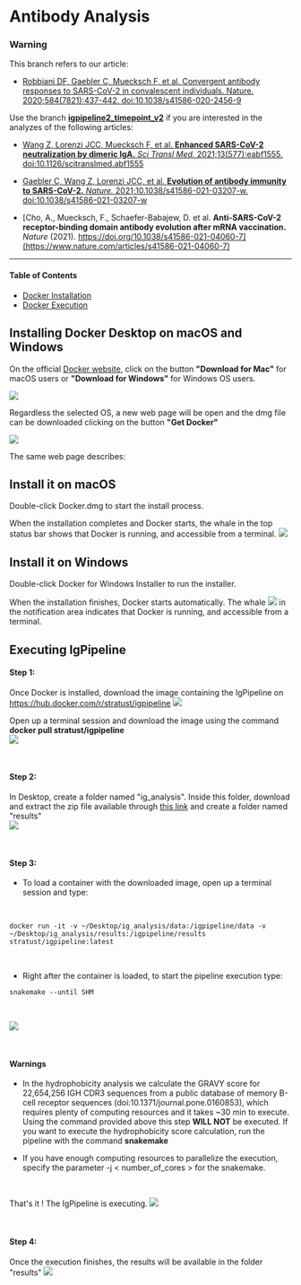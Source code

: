 # Antibody Analysis

### Warning

This branch refers to our article:
- [Robbiani DF, Gaebler C, Muecksch F, et al. Convergent antibody responses to SARS-CoV-2 in convalescent individuals. Nature. 2020;584(7821):437-442. doi:10.1038/s41586-020-2456-9](https://www.nature.com/articles/s41586-020-2456-9)

Use the branch [**igpipeline2_timepoint_v2**](https://github.com/stratust/igpipeline/tree/igpipeline2_timepoint_v2) if you are interested in the analyzes of the following articles:

- [Wang Z, Lorenzi JCC, Muecksch F, et al. **Enhanced SARS-CoV-2 neutralization by dimeric IgA.** *Sci Transl Med.* 2021;13(577):eabf1555. doi:10.1126/scitranslmed.abf1555](https://stm.sciencemag.org/content/13/577/eabf1555.full)

- [Gaebler C, Wang Z, Lorenzi JCC, et al. **Evolution of antibody immunity to SARS-CoV-2.** *Nature.* 2021;10.1038/s41586-021-03207-w. doi:10.1038/s41586-021-03207-w](https://www.nature.com/articles/s41586-021-03207-w)

- [Cho, A., Muecksch, F., Schaefer-Babajew, D. et al. **Anti-SARS-CoV-2 receptor-binding domain antibody evolution after mRNA vaccination.** *Nature* (2021). https://doi.org/10.1038/s41586-021-04060-7](https://www.nature.com/articles/s41586-021-04060-7)

---

#### Table of Contents  
* [Docker Installation](#installing-docker-desktop-on-macos-and-windows)
* [Docker Execution](#executing-igpipeline)

## Installing Docker Desktop on macOS and Windows

On the official [Docker website](https://www.docker.com/products/docker-desktop), click on the button **"Download for Mac"** for macOS users or **"Download for Windows"** for Windows OS users.

![](img/img1.png "")

Regardless the selected OS, a new web page will be open and the dmg file can be downloaded clicking on the button **"Get Docker"**

![](img/img2.png "")

The same web page describes:

## Install it on macOS
Double-click Docker.dmg to start the install process.

When the installation completes and Docker starts, the whale in the top status bar shows that Docker is running, and accessible from a terminal.
![](img/img3.png "")

## Install it on Windows
Double-click Docker for Windows Installer to run the installer.

When the installation finishes, Docker starts automatically. The whale ![](img/img4.png "") in the notification area indicates that Docker is running, and accessible from a terminal.

## Executing IgPipeline
#### Step 1:
Once Docker is installed, download the image containing the IgPipeline on https://hub.docker.com/r/stratust/igpipeline
![](img/img5.png "")  

Open up a terminal session and download the image using the command **docker pull stratust/igpipeline**  
![](img/img6.png "")  

<br/>

#### Step 2:
In Desktop, create a folder named "ig_analysis". Inside this folder, download and extract the zip file available through [this link](https://www.dropbox.com/s/fv21zlqx3dizw1m/data_robbiani_df_2020.zip?dl=0) and create a folder named "results"  
![](img/img7.png "")  

<br/>

#### Step 3:
* To load a container with the downloaded image, open up a terminal session and type:
<br/>

```
docker run -it -v ~/Desktop/ig_analysis/data:/igpipeline/data -v ~/Desktop/ig_analysis/results:/igpipeline/results stratust/igpipeline:latest
``` 
<br/>

* Right after the container is loaded, to start the pipeline execution type: 
```
snakemake --until SHM
```
<br/>

![](img/img8.png "") 

<br/>

#### Warnings
- In the hydrophobicity analysis we calculate the GRAVY score for 22,654,256 IGH CDR3 sequences from a public database of memory B-cell receptor sequences (doi:10.1371/journal.pone.0160853), which requires plenty of computing resources and it takes ~30 min to execute. Using the command provided above this step **WILL NOT** be executed. If you want to execute the hydrophobicity score calculation, run the pipeline with the command **snakemake**

- If you have enough computing resources to parallelize the execution, specify the parameter -j < number_of_cores > for the snakemake.

<br/>

That's it ! The IgPipeline is executing.
![](img/img9.png "")  

<br/>

#### Step 4:
Once the execution finishes, the results will be available in the folder "results"
![](img/img10.png "")  

<br/>


